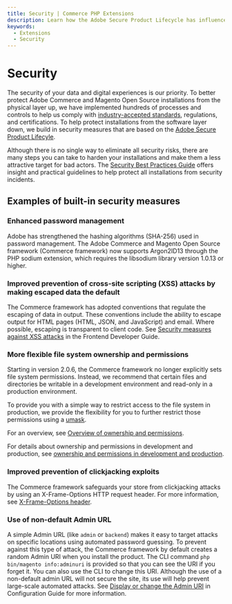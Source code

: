 ```yaml
---
title: Security | Commerce PHP Extensions
description: Learn how the Adobe Secure Product Lifecycle has influenced the development of the Commerce framework.
keywords:
  - Extensions
  - Security
---
```


# Security

The security of your data and digital experiences is our priority. To better protect Adobe Commerce and Magento Open Source installations from the physical layer up, we have implemented hundreds of processes and controls to help us comply with [industry-accepted standards](https://docs.magento.com/m2/ee/user_guide/stores/compliance-industry.html), regulations, and certifications. To help protect installations from the software layer down, we build in security measures that are based on the [Adobe Secure Product Lifecyle](https://www.adobe.com/trust/security/product-security.html).

Although there is no single way to eliminate all security risks, there are many steps you can take to harden your installations and make them a less attractive target for bad actors. The [Security Best Practices Guide](https://experienceleague.adobe.com/en/docs/commerce-operations/implementation-playbook/best-practices/launch/security-best-practices) offers insight and practical guidelines to help protect all installations from security incidents.

## Examples of built-in security measures

### Enhanced password management

Adobe has strengthened the hashing algorithms (SHA-256) used in password management. The Adobe Commerce and Magento Open Source framework (Commerce framework) now supports Argon2ID13 through the PHP sodium extension, which requires the libsodium library version 1.0.13 or higher.

### Improved prevention of cross-site scripting (XSS) attacks by making escaped data the default

The Commerce framework has adopted conventions that regulate the escaping of data in output. These conventions include the ability to escape  output for HTML pages (HTML, JSON, and JavaScript) and email. Where possible, escaping is transparent to client code. See [Security measures against XSS attacks](https://developer.adobe.com/commerce/php/development/security/cross-site-scripting/) in the Frontend Developer Guide.

### More flexible file system ownership and permissions

Starting in version 2.0.6, the Commerce framework no longer explicitly sets file system permissions. Instead, we recommend that certain files and directories be writable in a development environment and read-only in a production environment.

To provide you with a simple way to restrict access to the file system in production, we provide the flexibility for you to further restrict those permissions using a [umask](https://www.cyberciti.biz/tips/understanding-linux-unix-umask-value-usage.html).

For an overview, see [Overview of ownership and permissions](https://experienceleague.adobe.com/docs/commerce-operations/installation-guide/prerequisites/file-system/overview.html).

For details about ownership and permissions in development and production, see [ownership and permissions in development and production](https://experienceleague.adobe.com/docs/commerce-operations/configuration-guide/deployment/file-system-permissions.html).

### Improved prevention of clickjacking exploits

The Commerce framework safeguards your store from clickjacking attacks by using an X-Frame-Options HTTP request header. For more information, see [X-Frame-Options header](https://experienceleague.adobe.com/docs/commerce-operations/configuration-guide/security/xframe-options.html).

### Use of non-default Admin URL

A simple Admin URL (like `admin` or `backend`) makes it easy to target attacks on specific locations using automated password guessing. To prevent against this type of attack, the Commerce framework by default creates a random Admin URI when you install the product. The CLI command `php bin/magento info:adminuri` is provided so that you can  see the URI if you forget it. You can also use the CLI to change this URI.  Although the use of a non-default admin URL will not secure the site, its use will help prevent large-scale automated attacks. See [Display or change the Admin URI](https://devdocs.magento.com/guides/v2.4/install-gde/install/cli/install-cli-adminurl.html) in Configuration Guide for more information.

